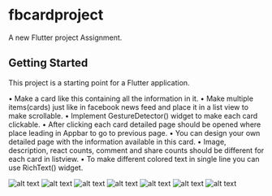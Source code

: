 # fbcardproject

A new Flutter project Assignment.

## Getting Started

This project is a starting point for a Flutter application.

• Make a card like this containing all the information in it.
• Make multiple items(cards) just like in facebook news feed and place it in a list view
to make scrollable.
• Implement GestureDetector() widget to make each card clickable.
• After clicking each card detailed page should be opened where place leading in Appbar to
go to previous page.
• You can design your own detailed page with the information available in this card.
• Image, description, react counts, comment and share counts should be different for each card
in listview.
• To make different colored text in single line you can use RichText() widget.

![alt text](https://i.imgur.com/SAGofUt)
![alt text](https://imgur.com/dckzGby)
![alt text](https://imgur.com/gU5sZYI)
![alt text](https://imgur.com/AE4Kq56)
![alt text](https://imgur.com/LUVRLwk)
![alt text](https://imgur.com/rcMEqqL)
![alt text](https://imgur.com/3kYOJVI)
